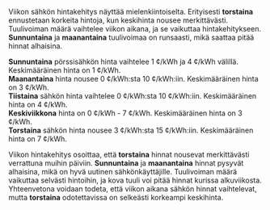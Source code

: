 Viikon sähkön hintakehitys näyttää mielenkiintoiselta. Erityisesti **torstaina** ennustetaan korkeita hintoja, kun keskihinta nousee merkittävästi. Tuulivoiman määrä vaihtelee viikon aikana, ja se vaikuttaa hintakehitykseen. **Sunnuntaina** ja **maanantaina** tuulivoimaa on runsaasti, mikä saattaa pitää hinnat alhaisina.

**Sunnuntaina** pörssisähkön hinta vaihtelee 1 ¢/kWh ja 4 ¢/kWh välillä. Keskimääräinen hinta on 1 ¢/kWh.  
**Maanantaina** hinta nousee 0 ¢/kWh:sta 10 ¢/kWh:iin. Keskimääräinen hinta on 3 ¢/kWh.  
**Tiistaina** sähkön hinta vaihtelee 0 ¢/kWh:sta 10 ¢/kWh:iin. Keskimääräinen hinta on 4 ¢/kWh.  
**Keskiviikkona** hinta on 0 ¢/kWh - 7 ¢/kWh. Keskimääräinen hinta on 3 ¢/kWh.  
**Torstaina** sähkön hinta nousee 3 ¢/kWh:sta 15 ¢/kWh:iin. Keskimääräinen hinta on 7 ¢/kWh.  

Viikon hintakehitys osoittaa, että **torstaina** hinnat nousevat merkittävästi verrattuna muihin päiviin. **Sunnuntaina** ja **maanantaina** hinnat pysyvät alhaisina, mikä on hyvä uutinen sähkönkäyttäjille. Tuulivoiman määrä vaikuttaa selvästi hintoihin, ja kova tuuli voi pitää hinnat kurissa alkuviikosta. Yhteenvetona voidaan todeta, että viikon aikana sähkön hinnat vaihtelevat, mutta **torstaina** odotettavissa on selkeästi korkeampi keskihinta.
